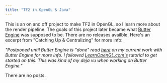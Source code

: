 ```yaml
---
title: "TF2 in OpenGL & Java"
---
```


This is an on and off project to make TF2 in OpenGL, so I learn more about the render pipeline. The goals of this project later became what [Butter Engine](/butterengine/) was supposed to be. There are no releases availble. Here's an excerpt from "Catching Up & Centralizing" for more info: 

*"Postponed until Butter Engine is "done" read [here](\butterengine\update\programming\2021\08\07\butter-dejavu.html) on my current work with Butter Engine for more info. I followed [LearnOpenGL.com's](https://learnopengl.com) tutorial to get started on this. This was kind of my deja vu when working on Butter Engine."*

There are no posts.